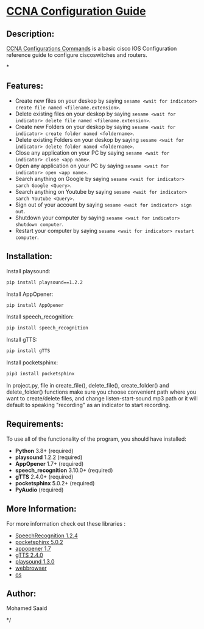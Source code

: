 # [CCNA Configuration Guide][pypi-url]

[pypi-url]: https://www.cisco.com/c/en/us/training-events/training-certifications/certifications/associate/ccna.html


## Description:
[CCNA Configurations Commands](https://www.cisco.com/c/en/us/training-events/training-certifications/certifications/associate/ccna.html) is a basic cisco IOS Configuration reference guide to configure ciscoswitches and routers. 

\*


## Features:
* Create new files on your deskop by saying `sesame <wait for indicator> create file named <filename.extension>`.
* Delete existing files on your deskop by saying `sesame <wait for indicator> delete file named <filename.extension>`.
* Create new Folders on your deskop by saying `sesame <wait for indicator> create folder named <foldername>`.
* Delete existing Folders on your deskop by saying `sesame <wait for indicator> delete folder named <foldername>`.
* Close any application on your PC by saying `sesame <wait for indicator> close <app name>`.
* Open any application on your PC by saying `sesame <wait for indicator> open <app name>`.
* Search anything on Google by saying `sesame <wait for indicator> sarch Google <Query>`.
* Search anything on Youtube by saying `sesame <wait for indicator> sarch Youtube <Query>`.
* Sign out of your account by saying `sesame <wait for indicator> sign out`.
* Shutdown your computer by saying `sesame <wait for indicator> shutdown computer`.
* Restart your computer by saying `sesame <wait for indicator> restart computer`.


## Installation:
Install playsound:
```sh
pip install playsound==1.2.2
```
Install AppOpener:
```sh
pip install AppOpener
```
Install speech_recognition:
```sh
pip install speech_recognition
```
Install gTTS:
```sh
pip install gTTS
```
Install pocketsphinx:
```sh
pip3 install pocketsphinx
```
In project.py, file in create_file(), delete_file(), create_folder() and delete_folder() functions make sure you choose convenient path where you want to create/delete files, and change listen-start-sound.mp3 path or it will default to speaking "recording" as an indicator to start recording.


## Requirements:
To use all of the functionality of the program, you should have installed:

* **Python** 3.8+ (required)
* **playsound** 1.2.2 (required)
* **AppOpener** 1.7+ (required)
* **speech_recognition** 3.10.0+ (required)
* **gTTS**  2.4.0+ (required)
* **pocketsphinx** 5.0.2+ (required)
* **PyAudio**    (required)




## More Information:
For more information check out these libraries :
- [SpeechRecognition 1.2.4](https://pypi.org/project/SpeechRecognition/1.2.4/)
- [pocketsphinx 5.0.2](https://pypi.org/project/pocketsphinx/)
- [appopener 1.7](https://pypi.org/project/appopener/)
- [gTTS 2.4.0](https://pypi.org/project/gTTS/)
- [playsound 1.3.0](https://pypi.org/project/playsound/)
- [webbrowser](https://docs.python.org/3/library/webbrowser.html)
- [os](https://docs.python.org/3/library/os.html)



## Author:
Mohamed Saaid

*/


